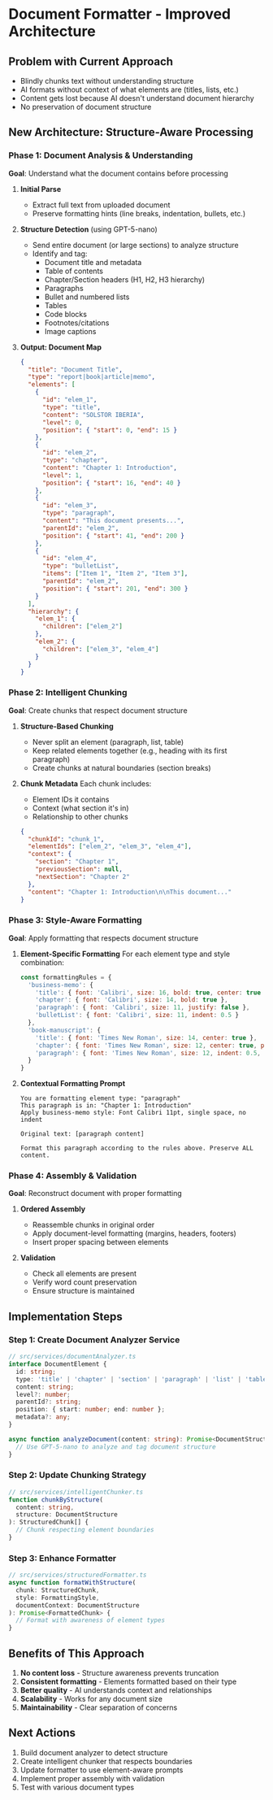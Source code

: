 # Document Formatter - Improved Architecture

## Problem with Current Approach
- Blindly chunks text without understanding structure
- AI formats without context of what elements are (titles, lists, etc.)
- Content gets lost because AI doesn't understand document hierarchy
- No preservation of document structure

## New Architecture: Structure-Aware Processing

### Phase 1: Document Analysis & Understanding
**Goal**: Understand what the document contains before processing

1. **Initial Parse**
   - Extract full text from uploaded document
   - Preserve formatting hints (line breaks, indentation, bullets, etc.)

2. **Structure Detection** (using GPT-5-nano)
   - Send entire document (or large sections) to analyze structure
   - Identify and tag:
     - Document title and metadata
     - Table of contents
     - Chapter/Section headers (H1, H2, H3 hierarchy)
     - Paragraphs
     - Bullet and numbered lists
     - Tables
     - Code blocks
     - Footnotes/citations
     - Image captions

3. **Output: Document Map**
   ```json
   {
     "title": "Document Title",
     "type": "report|book|article|memo",
     "elements": [
       {
         "id": "elem_1",
         "type": "title",
         "content": "SOLSTOR IBERIA",
         "level": 0,
         "position": { "start": 0, "end": 15 }
       },
       {
         "id": "elem_2",
         "type": "chapter",
         "content": "Chapter 1: Introduction",
         "level": 1,
         "position": { "start": 16, "end": 40 }
       },
       {
         "id": "elem_3",
         "type": "paragraph",
         "content": "This document presents...",
         "parentId": "elem_2",
         "position": { "start": 41, "end": 200 }
       },
       {
         "id": "elem_4",
         "type": "bulletList",
         "items": ["Item 1", "Item 2", "Item 3"],
         "parentId": "elem_2",
         "position": { "start": 201, "end": 300 }
       }
     ],
     "hierarchy": {
       "elem_1": {
         "children": ["elem_2"]
       },
       "elem_2": {
         "children": ["elem_3", "elem_4"]
       }
     }
   }
   ```

### Phase 2: Intelligent Chunking
**Goal**: Create chunks that respect document structure

1. **Structure-Based Chunking**
   - Never split an element (paragraph, list, table)
   - Keep related elements together (e.g., heading with its first paragraph)
   - Create chunks at natural boundaries (section breaks)

2. **Chunk Metadata**
   Each chunk includes:
   - Element IDs it contains
   - Context (what section it's in)
   - Relationship to other chunks

   ```json
   {
     "chunkId": "chunk_1",
     "elementIds": ["elem_2", "elem_3", "elem_4"],
     "context": {
       "section": "Chapter 1",
       "previousSection": null,
       "nextSection": "Chapter 2"
     },
     "content": "Chapter 1: Introduction\n\nThis document..."
   }
   ```

### Phase 3: Style-Aware Formatting
**Goal**: Apply formatting that respects document structure

1. **Element-Specific Formatting**
   For each element type and style combination:
   ```javascript
   const formattingRules = {
     'business-memo': {
       'title': { font: 'Calibri', size: 16, bold: true, center: true },
       'chapter': { font: 'Calibri', size: 14, bold: true },
       'paragraph': { font: 'Calibri', size: 11, justify: false },
       'bulletList': { font: 'Calibri', size: 11, indent: 0.5 }
     },
     'book-manuscript': {
       'title': { font: 'Times New Roman', size: 14, center: true },
       'chapter': { font: 'Times New Roman', size: 12, center: true, pageBreak: true },
       'paragraph': { font: 'Times New Roman', size: 12, indent: 0.5, doubleSpace: true }
     }
   }
   ```

2. **Contextual Formatting Prompt**
   ```
   You are formatting element type: "paragraph"
   This paragraph is in: "Chapter 1: Introduction"
   Apply business-memo style: Font Calibri 11pt, single space, no indent

   Original text: [paragraph content]

   Format this paragraph according to the rules above. Preserve ALL content.
   ```

### Phase 4: Assembly & Validation
**Goal**: Reconstruct document with proper formatting

1. **Ordered Assembly**
   - Reassemble chunks in original order
   - Apply document-level formatting (margins, headers, footers)
   - Insert proper spacing between elements

2. **Validation**
   - Check all elements are present
   - Verify word count preservation
   - Ensure structure is maintained

## Implementation Steps

### Step 1: Create Document Analyzer Service
```typescript
// src/services/documentAnalyzer.ts
interface DocumentElement {
  id: string;
  type: 'title' | 'chapter' | 'section' | 'paragraph' | 'list' | 'table';
  content: string;
  level?: number;
  parentId?: string;
  position: { start: number; end: number };
  metadata?: any;
}

async function analyzeDocument(content: string): Promise<DocumentStructure> {
  // Use GPT-5-nano to analyze and tag document structure
}
```

### Step 2: Update Chunking Strategy
```typescript
// src/services/intelligentChunker.ts
function chunkByStructure(
  content: string,
  structure: DocumentStructure
): StructuredChunk[] {
  // Chunk respecting element boundaries
}
```

### Step 3: Enhance Formatter
```typescript
// src/services/structuredFormatter.ts
async function formatWithStructure(
  chunk: StructuredChunk,
  style: FormattingStyle,
  documentContext: DocumentStructure
): Promise<FormattedChunk> {
  // Format with awareness of element types
}
```

## Benefits of This Approach
1. **No content loss** - Structure awareness prevents truncation
2. **Consistent formatting** - Elements formatted based on their type
3. **Better quality** - AI understands context and relationships
4. **Scalability** - Works for any document size
5. **Maintainability** - Clear separation of concerns

## Next Actions
1. Build document analyzer to detect structure
2. Create intelligent chunker that respects boundaries
3. Update formatter to use element-aware prompts
4. Implement proper assembly with validation
5. Test with various document types